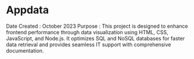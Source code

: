 # Appdata
Date Created : October 2023 Purpose : This project is designed to enhance frontend performance through data visualization using HTML, CSS, JavaScript, and Node.js. It optimizes SQL and NoSQL databases for faster data retrieval and provides seamless IT support with comprehensive documentation.
